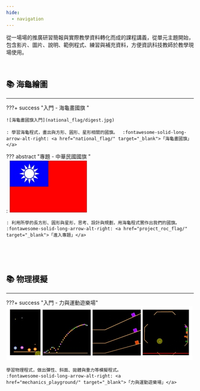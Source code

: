 ```yaml
---
hide:
  - navigation
---
```



從一場場的推廣研習簡報與實際教學資料轉化而成的課程講義，從單元主題開始，包含影片、圖片、說明、範例程式、練習與補充資料，方便資訊科技教師於教學現場使用。


<br/>

## 📚 海龜繪圖

----------------------------



???+ success  "入門 - 海龜畫國旗 "
    
    ![海龜畫國旗入門](national_flag/digest.jpg)

    : 學習海龜程式，畫出與方形、圓形、星形相關的國旗。　 :fontawesome-solid-long-arrow-alt-right: <a href="national_flag/" target="_blank">「海龜畫國旗」</a>

??? abstract  "專題 - 中華民國國旗 "    
    :  ![中華民國國旗](project_roc_flag/digest.jpg)

    : 利用所學的長方形、圓形與星形，思考、設計與規劃，用海龜程式實作出我們的國旗。　 :fontawesome-solid-long-arrow-alt-right: <a href="project_roc_flag/" target="_blank">「進入專題」</a>


<br/><br/><br/>

## 📚 物理模擬

-----------------------

???+ success  "入門 - 力與運動遊樂場"
    ![力與運動遊樂場](mechanics_playground/digest.jpg)

    學習物理程式，做出彈性、斜面、拋體與重力等模擬程式。
    :fontawesome-solid-long-arrow-alt-right: <a href="mechanics_playground/" target="_blank">「力與運動遊樂場」</a>








